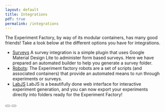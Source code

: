 ```yaml
---
layout: default
title: Integrations
pdf: true
permalink: /integrations
---
```


The Experiment Factory, by way of its modular containers, has many good friends! Take a
look below at the different options you have for integrations.

 - [Surveys](/integration-surveys) A survey integration is a simple plugin that uses Google Material Design Lite to administer form based surveys. Here we have prepared an automated builder to help you generate a survey folder.
 - [Robots](/eintegration-robots): The Experiment factory robots are a set of scripts (and associated containers) that provide an automated means to run through experiments or surveys.
 - [LabJS](/integration-labjs) LabJS is a beautifully done web interface for interactive experiment generation, and you can now export your experiments directly into folders ready for the Experiment Factory!


<div>
    <a href="/contribute.html"><button class="previous-button btn btn-primary"><i class="fa fa-chevron-left"></i> </button></a>
    <a href="/"><button class="next-button btn btn-primary"><i class="fa fa-chevron-right"></i> </button></a>
</div><br>
